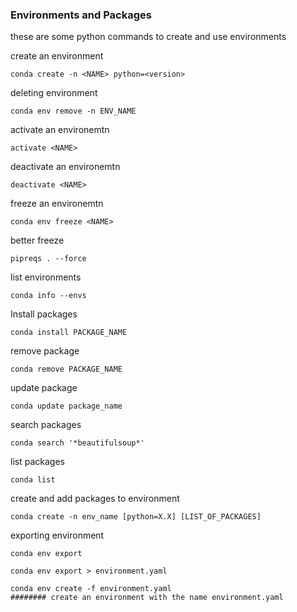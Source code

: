 
### Environments and Packages
these are some python commands to create and use environments


create an environment
```CMD
conda create -n <NAME> python=<version>
```
deleting environment
```CMD
conda env remove -n ENV_NAME
```
activate an environemtn
```CMD
activate <NAME> 
```
deactivate an environemtn
```CMD
deactivate <NAME> 
```
freeze an environemtn
```CMD
conda env freeze <NAME>
```
better freeze
```
pipreqs . --force
```


list environments
```CMD
conda info --envs
```
Install packages
```CMD
conda install PACKAGE_NAME
```
remove package
```CMD
conda remove PACKAGE_NAME
```
update package
```CMD
conda update package_name
```
search packages
```CMD
conda search '*beautifulsoup*'
```
list packages
```CMD
conda list
```
create and add packages to environment
```CMD
conda create -n env_name [python=X.X] [LIST_OF_PACKAGES]
```
exporting environment
```CMD
conda env export
```
```CMD
conda env export > environment.yaml
```
```CMD
conda env create -f environment.yaml 
######## create an environment with the name environment.yaml
```